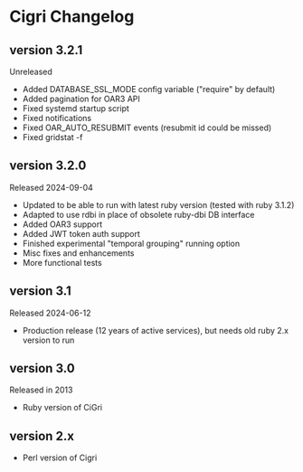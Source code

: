Cigri Changelog
===============

version 3.2.1
-------------

Unreleased

- Added DATABASE_SSL_MODE config variable ("require" by default)
- Added pagination for OAR3 API
- Fixed systemd startup script
- Fixed notifications
- Fixed OAR_AUTO_RESUBMIT events (resubmit id could be missed) 
- Fixed gridstat -f

version 3.2.0
-------------

Released 2024-09-04

- Updated to be able to run with latest ruby version (tested with ruby 3.1.2)
- Adapted to use rdbi in place of obsolete ruby-dbi DB interface
- Added OAR3 support
- Added JWT token auth support
- Finished experimental "temporal grouping" running option
- Misc fixes and enhancements
- More functional tests

version 3.1
-----------

Released 2024-06-12

- Production release (12 years of active services), but needs old ruby 2.x version to run

version 3.0
-----------

Released in 2013

 - Ruby version of CiGri

version 2.x
-----------
 - Perl version of Cigri
